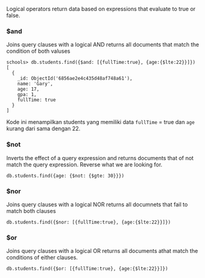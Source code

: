 Logical operators return data based on expressions that evaluate to true or false.

### $and
Joins query clauses with a logical AND returns all documents that match the condition of both valuses
```
schools> db.students.find({$and: [{fullTime:true}, {age:{$lte:22}}]})
[
  {
    _id: ObjectId('6856ae2e4c435d48af748a61'),
    name: 'Gary',
    age: 17,
    gpa: 1,
    fullTime: true
  }
]
```
Kode ini menampilkan students yang memiliki data `fullTime` = true dan `age` kurang dari sama dengan 22.
### $not
Inverts the effect of a query expression and returns documents that of not match the query expression. Reverse what we are looking for.
```
db.students.find({age: {$not: {$gte: 30}}})
```
### $nor
Joins query clauses with a logical NOR returns all documnets that fail to match both clauses
```
db.students.find({$nor: [{fullTime:true}, {age:{$lte:22}}]})
```
### $or
Joins query clauses with a logical OR returns all documents athat match the conditions of either clauses.
```
db.students.find({$or: [{fullTime:true}, {age:{$lte:22}}]})
```


